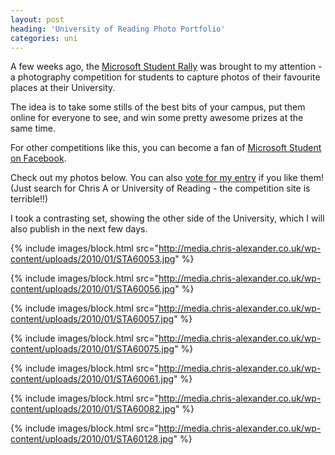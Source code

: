 ```yaml
---
layout: post
heading: 'University of Reading Photo Portfolio'
categories: uni
---
```


A few weeks ago, the [Microsoft Student Rally](http://www.microsoft.com/student/en/us/rally/) was brought to my attention - a photography competition for students to capture photos of their favourite places at their University.

The idea is to take some stills of the best bits of your campus, put them online for everyone to see, and win some pretty awesome prizes at the same time.

For other competitions like this, you can become a fan of [Microsoft Student on Facebook](http://www.facebook.com/microsoftstudent).

Check out my photos below. You can also [vote for my entry](http://www.msstudentlounge.com/studentrally/tabid/81/Default.aspx) if you like them! (Just search for Chris A or University of Reading - the competition site is terrible!!)

I took a contrasting set, showing the other side of the University, which I will also publish in the next few days.

{% include images/block.html src="http://media.chris-alexander.co.uk/wp-content/uploads/2010/01/STA60053.jpg" %}

{% include images/block.html src="http://media.chris-alexander.co.uk/wp-content/uploads/2010/01/STA60056.jpg" %}

{% include images/block.html src="http://media.chris-alexander.co.uk/wp-content/uploads/2010/01/STA60057.jpg" %}

{% include images/block.html src="http://media.chris-alexander.co.uk/wp-content/uploads/2010/01/STA60075.jpg" %}

{% include images/block.html src="http://media.chris-alexander.co.uk/wp-content/uploads/2010/01/STA60061.jpg" %}

{% include images/block.html src="http://media.chris-alexander.co.uk/wp-content/uploads/2010/01/STA60082.jpg" %}

{% include images/block.html src="http://media.chris-alexander.co.uk/wp-content/uploads/2010/01/STA60128.jpg" %}